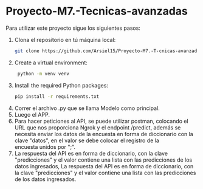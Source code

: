 # Proyecto-M7.-Tecnicas-avanzadas
Para utilizar este proyecto sigue los siguientes pasos:
1. Clona el repositorio en tú máquina local:
   ```bash
   git clone https://github.com/Arsiel15/Proyecto-M7.-T-cnicas-avanzadas.git

2. Create a virtual environment:
   ```bash
    python -m venv venv

3. Install the required Python packages:
    ```bash
    pip install -r requirements.txt

4. Correr el archivo .py que se llama Modelo como principal.
5. Luego el APP.
6. Para hacer peticiones al API, se puede utilizar postman, colocando el URL que nos proporciona Ngrok y el endpoint /predict, además se necesita enviar los datos de la encuesta en forma de diccionario con la clave "datos", en el valor se debe colocar el registro de la encuesta unidos por ";".
7. La respuesta del API es en forma de diccionario, con la clave "predicciones" y el valor contiene una lista con las predicciones de los datos ingresados, La respuesta del API es en forma de diccionario, con la clave "predicciones" y el valor contiene una lista con las predicciones de los datos ingresados.
